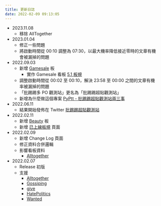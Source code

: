 ```yaml
---
title: 更新日誌
date: 2022-02-09 09:13:05
---
```

- 2023.11.08
  - 移除 AllTogether
- 2023.01.04
  - 修正一些問題
  - 將啟動時間從 00:10 調整為 07:30，以最大機率降低接近零時的文章有機會被漏掉的問題
- 2022.09.03
  - 新增 [Gamesale](/you-guys-post-too-many/tags/Gamesale/) 板
    - 實作 Gamesale 看板 [5.1 板規](/you-guys-post-too-many/implemented-rules/)
  - 調整啟動時間從 00:02 至 00:10，解決 23:58 至 00:00 之間的文章有機率被漏掉的問題
  - 「批踢踢多 PO 觀測站」更名為「批踢踢超貼觀測站」
  - 新增為什麼做這個專案 [PyPtt - 批踢踢超貼觀測站兩三事](https://codingman.cc/pyptt-about-ptt-you-guys-post-too-many/)
- 2022.06.11
  - 結果開始發佈在 Twitter [批踢踢超貼觀測站](https://twitter.com/ptt_post_many)
- 2022.02.11
  - 新增 [Beauty](/you-guys-post-too-many/tags/Beauty/) 板
  - 新增 [已上線板規](/you-guys-post-too-many/implemented-rules/) 頁面
- 2022.02.09
  - 新增 Change Log 頁面
  - 修正資料合併邏輯
  - 影響看板資料
    - [Alltogether](/you-guys-post-too-many/tags/AllTogether/)
- 2022.02.07
  - Release 初版
  - 支援
    - [Alltogether](/you-guys-post-too-many/tags/AllTogether/)
    - [Gossiping](/you-guys-post-too-many/tags/Gossiping/)
    - [give](/you-guys-post-too-many/tags/give/)
    - [HatePolitics](/you-guys-post-too-many/tags/HatePolitics/)
    - [Wanted](/you-guys-post-too-many/tags/Wanted/)
